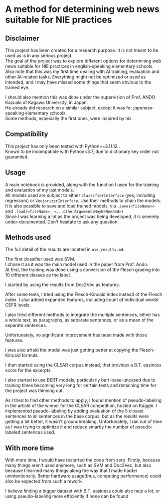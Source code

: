 # A method for determining web news suitable for NIE practices

## Disclaimer

This project has been created for a research purpose. It is not meant to be used as is in any serious project.  
The goal of the project was to explore different options for determining web news suitable for NIE practices in english-speaking elementary schools.  
Also note that this was my first time dealing with AI training, evaluation and other AI-related tasks. Everything might not be optimized or used as intended, and I may have missed some things that seem obvious to the trained eye.

I should also mention this was done under the supervision of Prof. ANDO Kazuaki of Kagawa University, in Japan.  
He already did research on a similar subject, except it was for *japanese*-speaking elementary schools.  
Some methods, especially the first ones, were inspired by his.

## Compatibility

This project has only been tested with Python==3.11.12 .  
Known to be incompatible with Python<3.7, due to dictionary key order not guarantied.

## Usage

A main notebook is provided, along with the function I used for the training and evaluation of my last models.  
All models used are subject to either `ClassifierInterface` (yes, including regressors) or `VectorizerInterface`. Use their methods to chain the models.  
It is also possible to save and load trained models, via `.save(<fileName>)` and `.load(<fileName>, <...otherArgumentsMayBeNeeded>)`  
Since I was learning a lot as the project was being developed, it is severely under-documented. Don't hesitate to ask any question.

## Methods used

The full detail of the results are located in `nie_results.md`.

The first classifier used was SVM.  
I chose it as it was the main model used in the paper from Prof. Ando.  
At first, the training was done using a conversion of the Flesch grading into 10 different classes as the label.

I started by using the results from Doc2Vec as features.

After some tests, I tried using the Flesch-Kincaid index instead of the Flesch index. I also added expanded features, including count of individual words' CEFR levels.

I also tried different methods to integrate the multiple sentences, either has a whole text, as paragraphs, as separate sentences, or as a mean of the separate sentences.

Unfortunately, no significant improvement has been made with those features.

I was also afraid the model was just getting better at copying the Flesch-Kincaid formula.

I then started using the CLEAR corpus instead, that provides a B.T. easiness score for the excerpts.

I also started to use BERT models, particularly bert-base-uncased due to training times becoming very long for certain tests and remaining time for the project was thinning out.

As I tried to find other methods to apply, I found mention of pseudo-labeling in the article of the winner for the CLEAR competition, hosted on Kaggle. I implemented pseudo-labeling by adding evaluation of the 5 closest sentences to all sentences in the base corpus, but as the results were getting a bit better, it wasn't groundbreaking. Unfortunately, I ran out of time as I was trying to optimize it and reduce smartly the number of pseudo-labeled sentences used.

## With more time

With more time, I would have restarted the code from zero. Firstly, because many things aren't used anymore, such as SVM and Doc2Vec, but also because I learned many things along the way that I made harder unintentionally. Better hardware usage(thus, computing performance) could also be expected from such a rework.

I believe finding a bigger dataset with B.T. easiness could also help a lot, or using pseudo-labeling more efficiently if none can be found.
